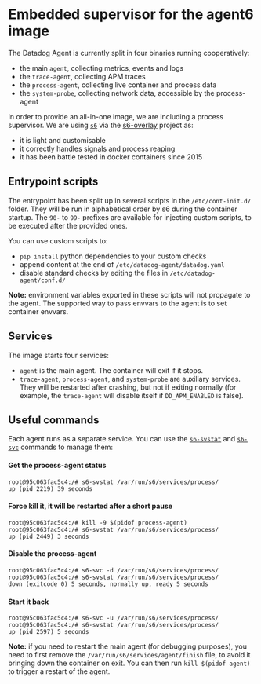 # Embedded supervisor for the agent6 image

The Datadog Agent is currently split in four binaries running cooperatively:

  - the main `agent`, collecting metrics, events and logs
  - the `trace-agent`, collecting APM traces
  - the `process-agent`, collecting live container and process data
  - the `system-probe`, collecting network data, accessible by the process-agent

In order to provide an all-in-one image, we are including a process supervisor.
We are using [`s6`](https://skarnet.org/software/s6/s6-svc.html) via the
[s6-overlay](https://github.com/just-containers/s6-overlay) project as:

- it is light and customisable
- it correctly handles signals and process reaping
- it has been battle tested in docker containers since 2015

## Entrypoint scripts

The entrypoint has been split up in several scripts in the `/etc/cont-init.d/` folder.
They will be run in alphabetical order by s6 during the container startup.
The `90-` to `99-` prefixes are available for injecting custom scripts, to be executed
after the provided ones.

You can use custom scripts to:

- `pip install` python dependencies to your custom checks
- append content at the end of `/etc/datadog-agent/datadog.yaml`
- disable standard checks by editing the files in `/etc/datadog-agent/conf.d/`

**Note:** environment variables exported in these scripts will not propagate to the agent.
The supported way to pass envvars to the agent is to set container envvars.

## Services

The image starts four services:

- `agent` is the main agent. The container will exit if it stops.
- `trace-agent`, `process-agent`, and `system-probe` are auxiliary services.
They will be restarted after crashing, but not if exiting normally (for example, the
`trace-agent` will disable itself if `DD_APM_ENABLED` is false).

## Useful commands

Each agent runs as a separate service. You can use the
[`s6-svstat`](https://skarnet.org/software/s6/s6-svstat.html) and
[`s6-svc`](https://skarnet.org/software/s6/s6-svc.html)
commands to manage them:

#### Get the process-agent status
```
root@95c063fac5c4:/# s6-svstat /var/run/s6/services/process/
up (pid 2219) 39 seconds
```

#### Force kill it, it will be restarted after a short pause
```
root@95c063fac5c4:/# kill -9 $(pidof process-agent)
root@95c063fac5c4:/# s6-svstat /var/run/s6/services/process/
up (pid 2449) 3 seconds
```

#### Disable the process-agent
```
root@95c063fac5c4:/# s6-svc -d /var/run/s6/services/process/
root@95c063fac5c4:/# s6-svstat /var/run/s6/services/process/
down (exitcode 0) 5 seconds, normally up, ready 5 seconds
```

#### Start it back
```
root@95c063fac5c4:/# s6-svc -u /var/run/s6/services/process/
root@95c063fac5c4:/# s6-svstat /var/run/s6/services/process/
up (pid 2597) 5 seconds
```

**Note:** if you need to restart the main agent (for debugging purposes), you need to first remove
the `/var/run/s6/services/agent/finish` file, to avoid it bringing down the container on exit. You
can then run `kill $(pidof agent)` to trigger a restart of the agent.
